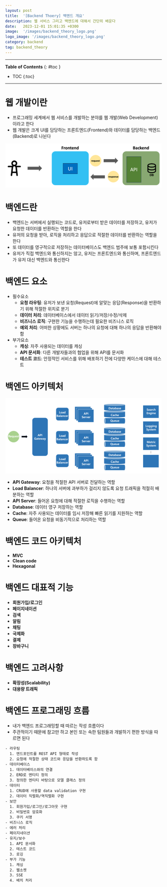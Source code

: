 ```yaml
---
layout: post
title:  '[Backend Thoery] 백엔드 개요'
description: 웹 서비스 그리고 백엔드에 대해서 간단히 배운다
date:   2023-12-01 15:01:35 +0300
image:  '/images/backend_theory_logo.png'
logo_image: '/images/backend_theory_logo.png'
category: backend
tag: backend_theory
---
```


---
**Table of Contents**
{: #toc }
*  TOC
{:toc}

---

# 웹 개발이란

- 프로그래밍 세계에서 웹 서비스를 개발하는 분야를 웹 개발(Web Development)이라고 한다
- 웹 개발은 크게 UI를 담당하는 프론트엔드(Frontend)와 데이터를 담당하는 백엔드(Backend)로 나뉜다

![](/images/backend_theory_1.png)

# 백엔드란

- 백엔드는 서버에서 실행되는 코드로, 유저로부터 받은 데이터를 저장하고, 유저가 요청한 데이터를 반환하는 역할을 한다
- 유저의 요청을 받아, 로직을 처리하고 응답으로 적절한 데이터를 반환하는 역할을 한다
- 또 데이터를 영구적으로 저장하는 데이터베이스도 백엔드 범주에 보통 포함시킨다
- 유저가 직접 백엔드와 통신하지는 않고, 유저는 프론트엔드와 통신하며, 프론트엔드가 유저 대신 백엔드와 통신한다


# 백엔드 요소

- 필수요소
  - **요청 라우팅**: 유저가 보낸 요청(Request)에 알맞는 응답(Response)을 반환하기 위해 적절한 위치로 분기
  - **데이터 처리**: 데이터베이스에서 데이터 읽기/저장/수정/삭제
  - **비즈니스 로직**: 구현한 기능을 수행하는데 필요한 비즈니스 로직
  - **예외 처리**: 어떠한 상황에도 서버는 하나의 요청에 대해 하나의 응답을 반환해야함
- 부가요소
  - **캐싱**: 자주 사용되는 데이터를 캐싱
  - **API 문서화**: 다른 개발자들과의 협업을 위해 API를 문서화
  - **테스트 코드**: 안정적인 서비스를 위해 배포하기 전에 다양한 케이스에 대해 테스트


# 백엔드 아키텍처

![](/images/nest_1.png)

- **API Gateway**: 요청을 적절한 API 서버로 전달하는 역할
- **Load Balancer**: 하나의 서버에 과부하가 걸리지 않도록 요청 트래픽을 적절히 배분하는 역할
- **API Server**: 들어온 요청에 대해 적절한 로직을 수행하는 역할
- **Database**: 데이터 영구 저장하는 역할
- **Cache**: 자주 사용되는 데이터를 임시 저장해 빠른 읽기를 지원하는 역할
- **Queue**: 들어온 요청을 비동기적으로 처리하는 역할

# 백엔드 코드 아키텍처

- **MVC**
- **Clean code**
- **Hexagonal**

# 백엔드 대표적 기능

- **회원가입/로그인**
- **페이지네이션**
- **검색**
- **알림**
- **채팅**
- **국제화**
- **결제**
- **장바구니**


# 백엔드 고려사항

- **확장성(Scalability)**
- **대용량 트래픽**

# 백엔드 프로그래밍 흐름

- 내가 백엔드 프로그래밍할 때 따르는 작성 흐름이다
- 주관적이기 때문에 참고만 하고 본인 또는 속한 팀원들과 개발하기 편한 방식을 따르면 된다

```
- 라우팅
  1. 엔드포인트를 REST API 형태로 작성
  2. 요청에 적절한 상태 코드와 응답을 반환하도록 함
- 데이터베이스
  1. 데이터베이스와의 연결
  2. ERD로 엔티티 정의
  3. 정의한 엔티티 바탕으로 모델 클래스 정의
- 데이터
  1. CRUD에 사용할 data validation 구현
  2. 데이터 직렬화/역직렬화 구현
- 보안
  1. 회원가입/로그인/로그아웃 구현
  2. 비밀번호 암호화
  3. 쿠키 서명
- 비즈니스 로직
- 에러 처리
- 페이지네이션
- 유지/보수
  1. API 문서화
  2. 테스트 코드
  3. 로깅
- 부가 기능
  1. 캐싱
  2. 웹소켓
  3. SSE
  4. 배치 처리
```
